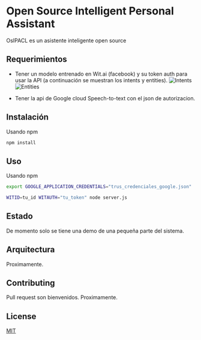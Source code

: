 # Open Source Intelligent Personal Assistant

OsIPACL es un asistente inteligente open source

## Requerimientos

- Tener un modelo entrenado en Wit.ai (facebook) y su token auth para usar la API (a continuación se muestran los intents y entities).
  ![Intents](https://image.prntscr.com/image/TBPNRnHWSC6TJCneUFqNMQ.png)
  ![Entities](https://image.prntscr.com/image/SGvNPaxaRIGdxrrteHQkHQ.png)

- Tener la api de Google cloud Speech-to-text con el json de autorizacion.

## Instalación

Usando npm

```bash
npm install
```

## Uso

Usando npm

```bash
export GOOGLE_APPLICATION_CREDENTIALS="trus_credenciales_google.json"
```

```bash
WITID=tu_id WITAUTH="tu_token" node server.js
```

## Estado

De momento solo se tiene una demo de una pequeña parte del sistema.

## Arquitectura

Proximamente.

## Contributing

Pull request son bienvenidos.
Proximamente.

## License

[MIT](https://choosealicense.com/licenses/mit/)
